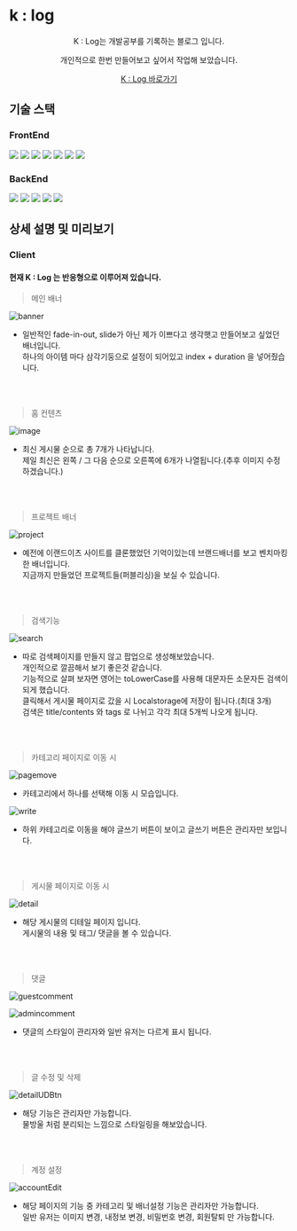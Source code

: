 # k : log
<p align="center">
K : Log는 개발공부를 기록하는 블로그 입니다.
</p>
<p align="center">
개인적으로 한번 만들어보고 싶어서 작업해 보았습니다.
</p>
<p align="center">
<a href="https://port-0-k-log-ac2nll9brvee.sel3.cloudtype.app" target="_blank">K : Log 바로가기</a>
</p>


## 기술 스택
### **FrontEnd**
<div>
  <img src="https://img.shields.io/badge/Next13-000000?style=for-the-badge&logo=Next.js&logoColor=white"/>
  <img src="https://img.shields.io/badge/Typescript-3178C6?style=for-the-badge&logo=Typescript&logoColor=white"/>
  <img src="https://img.shields.io/badge/Recoil-black?style=for-the-badge&logo=Recoil&logoColor=white"/>
  <img src="https://img.shields.io/badge/Tanstack Query-FF4154?style=for-the-badge&logo=ReactQuery&logoColor=white"/>
  <img src="https://img.shields.io/badge/React Hook Form-EC5990?style=for-the-badge&logo=ReactHookForm&logoColor=white"/>
  <img src="https://img.shields.io/badge/Axios-5A29E4?style=for-the-badge&logo=Axios&logoColor=white"/>
  <img src="https://img.shields.io/badge/Styled Components-DB7093?style=for-the-badge&logo=styled-components&logoColor=white"/>
</div>


### **BackEnd**
<div>
  <img src="https://img.shields.io/badge/Next.js-E0234E?style=for-the-badge&logo=NestJs&logoColor=white"/>
  <img src="https://img.shields.io/badge/Typescript-3178C6?style=for-the-badge&logo=Typescript&logoColor=white"/>
  <img src="https://img.shields.io/badge/postgresql-4169E1?style=for-the-badge&logo=postgresql&logoColor=white"/>
  <img src="https://img.shields.io/badge/typeorm-FF8700?style=for-the-badge"/>
  <img src="https://img.shields.io/badge/multer-18A497?style=for-the-badge"/>
</div>

## 상세 설명 및 미리보기
### **Client**

#### 현재 K : Log 는 반응형으로 이루어져 있습니다.

> 메인 배너
  
![banner](https://github.com/KimKW1007/k-log/assets/90603614/f474a78f-a796-416d-b886-2914d65836d0)
 - 일반적인 fade-in-out, slide가 아닌 제가 이쁘다고 생각햇고 만들어보고 싶었던 배너입니다.<br/>
  하나의 아이템 마다 삼각기둥으로 설정이 되어있고 index + duration 을 넣어줬습니다.
<br/>
<br/>

> 홈 컨텐츠

![image](https://github.com/KimKW1007/k-log/assets/90603614/1b2dd608-7ced-43ce-8e0b-00569f01f605)
 - 최신 게시물 순으로 총 7개가 나타납니다.<br/>
   제일 최신은 왼쪽 / 그 다음 순으로 오른쪽에 6개가 나열됩니다.(추후 이미지 수정 하겠습니다.)
<br/>
<br/>

> 프로젝트 배너

![project](https://github.com/KimKW1007/k-log/assets/90603614/93d37ef6-7c87-4964-ba0d-705288ec4f95)
  - 예전에 이랜드이츠 사이트를 클론했었던 기억이있는데 브랜드배너를 보고 벤치마킹한 배너입니다.<br/>
    지금까지 만들었던 프로젝트들(퍼블리싱)을 보실 수 있습니다.
<br/>
<br/>

> 검색기능

![search](https://github.com/KimKW1007/k-log/assets/90603614/a33fd09d-c3ae-4488-bb16-c2565502f935)
 - 따로 검색페이지를 만들지 않고 팝업으로 생성해보았습니다.<br/>
   개인적으로 깔끔해서 보기 좋은것 같습니다.<br/>
   기능적으로 살펴 보자면 영어는 toLowerCase를 사용해 대문자든 소문자든 검색이 되게 했습니다.<br/>
   클릭해서 게시물 페이지로 갔을 시 Localstorage에 저장이 됩니다.(최대 3개)<br/>
   검색은 title/contents 와 tags 로 나뉘고 각각 최대 5개씩 나오게 됩니다.
<br/>
<br/>

> 카테고리 페이지로 이동 시

![pagemove](https://github.com/KimKW1007/k-log/assets/90603614/4f9c9738-9ada-4266-a2ff-1434ae093f3a)
 - 카테고리에서 하나를 선택해 이동 시 모습입니다.

![write](https://github.com/KimKW1007/k-log/assets/90603614/5f71c68d-a85c-4a57-9c9b-527647e22799)
  - 하위 카테고리로 이동을 해야 글쓰기 버튼이 보이고 글쓰기 버튼은 관리자만 보입니다.
<br/>
<br/>

> 게시물 페이지로 이동 시

![detail](https://github.com/KimKW1007/k-log/assets/90603614/e7630b4a-2036-492a-84f5-997c4078ff9f)
 - 해당 게시물의 디테일 페이지 입니다.<br/>
   게시물의 내용 및 태그/ 댓글을 볼 수 있습니다.
<br/>
<br/>

> 댓글

![guestcomment](https://github.com/KimKW1007/k-log/assets/90603614/f6fd671d-51a5-4740-9c4d-d7f27b121da7)

![admincomment](https://github.com/KimKW1007/k-log/assets/90603614/9eca284f-ac56-4f73-91a5-509a9919211c)

 - 댓글의 스타일이 관리자와 일반 유저는 다르게 표시 됩니다.


<br/>
<br/>

> 글 수정 및 삭제

![detailUDBtn](https://github.com/KimKW1007/k-log/assets/90603614/7133130b-fed0-4be8-ac6e-c41fd2186022)

 - 해당 기능은 관리자만 가능합니다.<br/>
   물방울 처럼 분리되는 느낌으로 스타일링을 해보았습니다.


<br/>
<br/>

> 계정 설정

![accountEdit](https://github.com/KimKW1007/k-log/assets/90603614/00c7b7bb-6784-4f53-a7e8-13a74fb6c498)

 - 해당 페이지의 기능 중 카테고리 및 배너설정 기능은 관리자만 가능합니다.<br/>
   일반 유저는 이미지 변경, 내정보 변경, 비밀번호 변경, 회원탈퇴 만 가능합니다.



